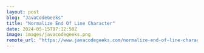 ```yaml
---
layout: post
blog: "JavaCodeGeeks"
title: "Normalize End Of Line Character"
date: 2024-05-15T07:12:50Z
image: images/javacodegeeks.png
remote_url: "https://www.javacodegeeks.com/normalize-end-of-line-character.html"
---
```

